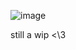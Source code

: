 ![image](https://user-images.githubusercontent.com/89184600/151448752-26755ec3-9b04-4871-b267-69020905ff45.jpeg)

still a wip <\3
